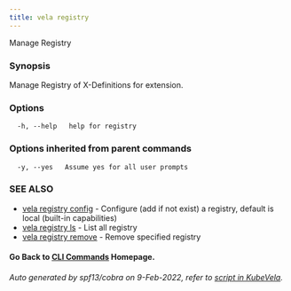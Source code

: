 ```yaml
---
title: vela registry
---
```


Manage Registry

### Synopsis

Manage Registry of X-Definitions for extension.

### Options

```
  -h, --help   help for registry
```

### Options inherited from parent commands

```
  -y, --yes   Assume yes for all user prompts
```

### SEE ALSO


* [vela registry config](vela_registry_config)	 - Configure (add if not exist) a registry, default is local (built-in capabilities)
* [vela registry ls](vela_registry_ls)	 - List all registry
* [vela registry remove](vela_registry_remove)	 - Remove specified registry

#### Go Back to [CLI Commands](vela) Homepage.


###### Auto generated by spf13/cobra on 9-Feb-2022, refer to [script in KubeVela](https://github.com/oam-dev/kubevela/tree/master/hack/docgen).
